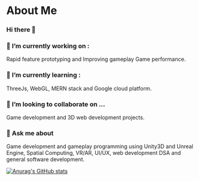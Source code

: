 # About Me
### Hi there 👋

### 🔭 I’m currently working on :
  Rapid feature prototyping and
  Improving gameplay
  Game performance. 

### 🌱 I’m currently learning :
ThreeJs, WebGL, MERN stack and Google cloud platform.

### 👯 I’m looking to collaborate on ...
Game development and 3D web development projects.

### 💬 Ask me about 
Game development and gameplay programming using Unity3D and Unreal Engine, Spatial Computing, VR/AR, UI/UX, web development DSA and general software development.

[![Anurag's GitHub stats](https://github-readme-stats.vercel.app/api?username=aunnava)](https://github.com/anuraghazra/github-readme-stats)

<!--
**aunnava/aunnava** is a ✨ _special_ ✨ repository because its `README.md` (this file) appears on your GitHub profile.

Here are some ideas to get you started:

- 🔭 I’m currently working on ...
- 🌱 I’m currently learning ...
- 👯 I’m looking to collaborate on ...
- 🤔 I’m looking for help with ...
- 💬 Ask me about ...
- 📫 How to reach me: ...
- 😄 Pronouns: ...
- ⚡ Fun fact: ...
-->
